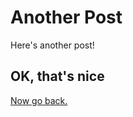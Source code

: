 # Another Post

Here's another post!

## OK, that's nice

[Now go back.](https://aaboyles.github.io/uncompiled?post=README.md)